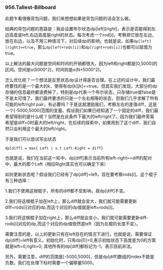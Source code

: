 ### 956.Tallest-Billboard

此题乍看很像背包问题，我们来想想如果是背包问题的话会怎么做。

经典的背包问题的思路是：我会设置布尔状态dp[left][right]，表示是否能得到左边高度是left,右边高度是right的状态。每次考虑一个rod[i]，考察把它放在左边，放在右边，以及不用三种情况下，对后续dp的影响。也就是说，如果```dp[left][right]==true```，那么```dp[left+rods[i]]```和```dp[right+rods[i]]```也都可以赋值为true。

以上解法的最大问题是空间和时间的开销都很大，因为left和right都是[0,5000]的区间。空间是o(5000^2)，时间则是o(N*5000^2)。

怎么优化呢？一个想法是反思状态dp设计得是否合理。在上述的设计中，我们最终要找的是一个最大的k，使得有dp[k][k]==true。但其实我们发现，大部分的dp存储的信息最终都浪费掉了，特别是dp代表一个布尔状态，只存储true或false是不是太可惜了。我们最终要求的只是一个左右相等的状态，但我们几乎求解了所有可能的left/right pair，有必要吗？于是这就激励我们，考察左右的差值diff，这是一个[-5000,5000]范围的变量。假设我们如果已经知道了一个固定的diff，我们最希望得到的是什么呢？当然是在此条件下最大的left/right了。因为我们最终答案希望是diff=0时最大的left/right，在后续的探索中，如果用到了这个diff，我们自然只会利用这个最大的left/right。

于是我们可以尝试写出状态
```
dp[diff] = max{ Left | s.t Left-Right = diff}
```
也就是说，我们在当前这一轮中，dp[diff]表示当前所有left-right==diff的配对中，最大的那个Left（相应Right其实也可以确定下来）

如何更新状态呢？假设我们已经有了dp[diff]=left，现在要考察rods[i]，这个棍子有三种选择：

1.我们不使用这根棍子，所有的diff都不受影响，故dp[diff]不变。

2.我们将这根棍子加在left上，那么diff就会变大，我们就可能需要更新diff+rods[i]对应的dp,而这个对应的dp值就是left+rods[i]。

3.我们将这根棍子加在right上，那么diff就会变小，我们就可能需要更新diff-rods[i]对应的dp,而这个对应的dp值依然是left（因为左棍的长度不变）。

需要注意的是，以上的更新只有在left存在的情况下进行。也就是说，需要保证dp[diff]=left有意义。初始化时，只有dp[0]=0,表示初始状态下高度差为0的方案就是left=0,right=0; 其他所有的dp[diff]都标记为-1，表示目前非法。

另外，需要注意，diff的范围是[-5000,5000]，但是dp[diff]数组的index不能是负数。我们在处理下标时需要一个偏移量5000。
